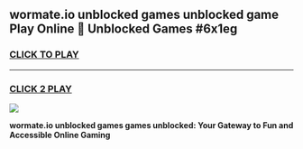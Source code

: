 
## wormate.io unblocked games unblocked game Play Online 👋 Unblocked Games #6x1eg
<h3>
<a href="https://premium.freeplayer.one?title=wormate.io_unblocked_games&ref=21F">CLICK TO PLAY</a></h3>
<hr>

<h3>
<a href="https://premium.freeplayer.one?title=wormate.io_unblocked_games&ref=21F">CLICK 2 PLAY</a>
  
</h3>

<a href="https://premium.freeplayer.one?title=wormate.io_unblocked_games&ref=21F/"><img src="https://clearcache.store/games.png"></a>


**wormate.io unblocked games games unblocked: Your Gateway to Fun and Accessible Online Gaming**
